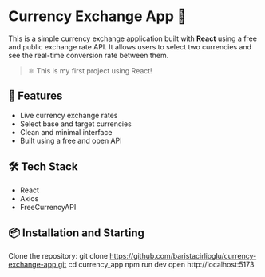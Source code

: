 # Currency Exchange App 💱

This is a simple currency exchange application built with **React** using a free and public exchange rate API. It allows users to select two currencies and see the real-time conversion rate between them.

> ⚛️ This is my first project using React!

## 🚀 Features

- Live currency exchange rates
- Select base and target currencies
- Clean and minimal interface
- Built using a free and open API

## 🛠️ Tech Stack

- React
- Axios
- FreeCurrencyAPI

## 📦 Installation and Starting

Clone the repository:
git clone https://github.com/baristacirlioglu/currency-exchange-app.git
cd currency_app
npm run dev
open http://localhost:5173
